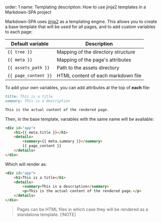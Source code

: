order: 1
name: Templating
description: How to use jinja2 templates in a Markdown-SPA project

Markdown-SPA uses [jinja2](https://jinja.palletsprojects.com/en/2.11.x/) as a templating engine. This allows you to create a base template that will be used for all pages, and to add custom variables to each page:

| Default variable         | Description                                                         |
| ------------------------ | ------------------------------------------------------------------- |
| `{{ tree }}`             | Mapping of the directory structure                                  |
| `{{ meta }}`             | Mapping of the page's attributes                                    |
| `{{ assets_path }}`      | Path to the assets directory                                        |
| `{{ page_content }}`     | HTML content of each markdown file                                  |

To add your own variables, you can add attributes at the top of **each** file:
```markdown
title: This is a title
summary: This is a description

This is the actual content of the rendered page.
```

Then, in the base template, variables with the same name will be available:
```html
<div id="app">
    <h1>{{ meta.title }}</h1>
    <details>
        <summary>{{ meta.summary }}</summary>
        {{ page_content }}
    </details>
</div>
```

Which will render as:
```html
<div id="app">
    <h1>This is a title</h1>
    <details>
        <summary>This is a description</summary>
        <p>This is the actual content of the rendered page.</p>
    </details>
</div>
```

> Pages can be HTML files in which case they will be rendered as a standalone template.
> [!NOTE]
